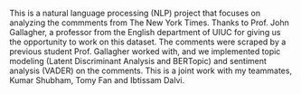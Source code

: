 This is a natural language processing (NLP) project that focuses on analyzing the commments from The New York Times. Thanks to Prof. John Gallagher, a professor from the English department of UIUC for giving us the opportunity to work on this dataset. The comments were scraped by a previous student Prof. Gallagher worked with, and we implemented topic modeling (Latent Discriminant Analysis and BERTopic) and sentiment analysis (VADER) on the comments. This is a joint work with my teammates, Kumar Shubham, Tomy Fan and Ibtissam Dalvi.

